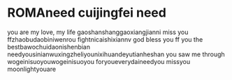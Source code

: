 # ROMAneed cuijingfei need
you are my love, my life
gaoshanshanggaoxiangjianni
miss you ffzhaobudaobiniwenrou
fightnicaishixiannv
god bless you ff
you the bestbawochuidaonishenbian
needyousinianwuxingzheliyounixihuandeyutianheshan
you saw me through
wogeinisuoyouwogeinisuoyou
foryoueverydaineedyou
missyou
moonlightyouare
